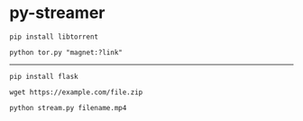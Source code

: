 # py-streamer

```pip install libtorrent```

```python tor.py "magnet:?link"```

---

```pip install flask```

```wget https://example.com/file.zip```

```python stream.py filename.mp4```
